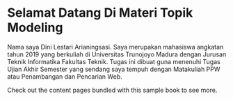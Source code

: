 # Selamat Datang Di Materi Topik Modeling

Nama saya Dini Lestari Arianingsasi. Saya merupakan mahasiswa angkatan tahun 2019 yang berkuliah di Universitas Trunojoyo Madura dengan Jurusan Teknik Informatika Fakultas Teknik.
Tugas ini dibuat guna menenuhi Tugas Ujian Akhir Semester yang sendang saya tempuh dengan Matakuliah PPW atau Penambangan dan Pencarian Web.

Check out the content pages bundled with this sample book to see more.

```{tableofcontents}
```
